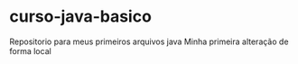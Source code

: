 # curso-java-basico
Repositorio para meus primeiros arquivos java
Minha primeira alteração de forma local